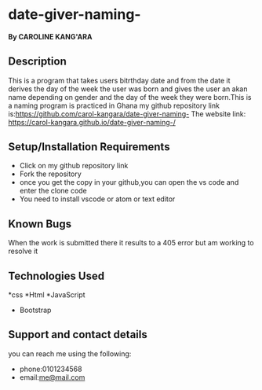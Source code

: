 # date-giver-naming-
####  
#### By CAROLINE KANG'ARA
## Description
This is a program that takes users bitrthday date and from the date it derives the day of the week the user was born and gives the user an akan name depending on gender and the day of the week they were born.This  is a naming program is practiced in Ghana
my github repository link is:https://github.com/carol-kangara/date-giver-naming-
The website link: https://carol-kangara.github.io/date-giver-naming-/
## Setup/Installation Requirements
* Click on my github  repository link
* Fork the repository
* once you get the copy in your github,you can open the vs code and enter the clone code
* You need to install vscode or atom or text editor
## Known Bugs
When the work is submitted there it results to a 405 error but am working to resolve it
## Technologies Used
*css
*Html
*JavaScript
* Bootstrap
## Support and contact details
you can reach me using the following:
* phone:0101234568
* email:me@mail.com

